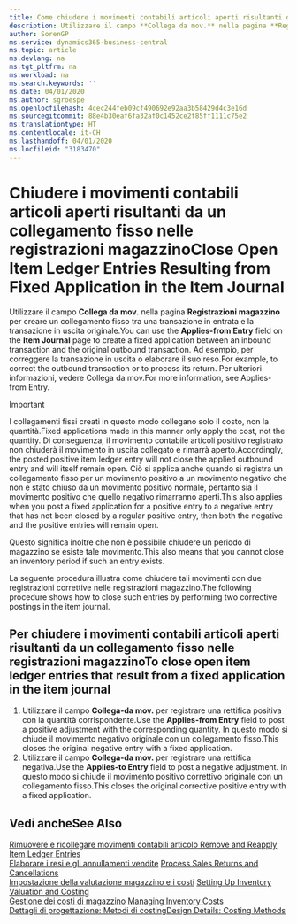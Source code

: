 ```yaml
---
title: Come chiudere i movimenti contabili articoli aperti risultanti da un collegamento fisso nelle registrazioni magazzino | Microsoft Docs
description: Utilizzare il campo **Collega da mov.** nella pagina **Registrazioni magazzino** per creare un collegamento fisso tra una transazione in entrata e la transazione in uscita originale. Ad esempio, per correggere la transazione in uscita o elaborare il suo reso.
author: SorenGP
ms.service: dynamics365-business-central
ms.topic: article
ms.devlang: na
ms.tgt_pltfrm: na
ms.workload: na
ms.search.keywords: ''
ms.date: 04/01/2020
ms.author: sgroespe
ms.openlocfilehash: 4cec244feb09cf490692e92aa3b58429d4c3e16d
ms.sourcegitcommit: 88e4b30eaf6fa32af0c1452ce2f85ff1111c75e2
ms.translationtype: HT
ms.contentlocale: it-CH
ms.lasthandoff: 04/01/2020
ms.locfileid: "3183470"
---
```

# <a name="close-open-item-ledger-entries-resulting-from-fixed-application-in-the-item-journal"></a><span data-ttu-id="e5cfe-104">Chiudere i movimenti contabili articoli aperti risultanti da un collegamento fisso nelle registrazioni magazzino</span><span class="sxs-lookup"><span data-stu-id="e5cfe-104">Close Open Item Ledger Entries Resulting from Fixed Application in the Item Journal</span></span>
<span data-ttu-id="e5cfe-105">Utilizzare il campo **Collega da mov.** nella pagina **Registrazioni magazzino** per creare un collegamento fisso tra una transazione in entrata e la transazione in uscita originale.</span><span class="sxs-lookup"><span data-stu-id="e5cfe-105">You can use the **Applies-from Entry** field on the **Item Journal** page to create a fixed application between an inbound transaction and the original outbound transaction.</span></span> <span data-ttu-id="e5cfe-106">Ad esempio, per correggere la transazione in uscita o elaborare il suo reso.</span><span class="sxs-lookup"><span data-stu-id="e5cfe-106">For example, to correct the outbound transaction or to process its return.</span></span> <span data-ttu-id="e5cfe-107">Per ulteriori informazioni, vedere Collega da mov.</span><span class="sxs-lookup"><span data-stu-id="e5cfe-107">For more information, see Applies-from Entry.</span></span>  

> [!IMPORTANT]  
>  <span data-ttu-id="e5cfe-108">I collegamenti fissi creati in questo modo collegano solo il costo, non la quantità.</span><span class="sxs-lookup"><span data-stu-id="e5cfe-108">Fixed applications made in this manner only apply the cost, not the quantity.</span></span> <span data-ttu-id="e5cfe-109">Di conseguenza, il movimento contabile articoli positivo registrato non chiuderà il movimento in uscita collegato e rimarrà aperto.</span><span class="sxs-lookup"><span data-stu-id="e5cfe-109">Accordingly, the posted positive item ledger entry will not close the applied outbound entry and will itself remain open.</span></span> <span data-ttu-id="e5cfe-110">Ciò si applica anche quando si registra un collegamento fisso per un movimento positivo a un movimento negativo che non è stato chiuso da un movimento positivo normale, pertanto sia il movimento positivo che quello negativo rimarranno aperti.</span><span class="sxs-lookup"><span data-stu-id="e5cfe-110">This also applies when you post a fixed application for a positive entry to a negative entry that has not been closed by a regular positive entry, then both the negative and the positive entries will remain open.</span></span>  
>   
>  <span data-ttu-id="e5cfe-111">Questo significa inoltre che non è possibile chiudere un periodo di magazzino se esiste tale movimento.</span><span class="sxs-lookup"><span data-stu-id="e5cfe-111">This also means that you cannot close an inventory period if such an entry exists.</span></span>  

<span data-ttu-id="e5cfe-112">La seguente procedura illustra come chiudere tali movimenti con due registrazioni correttive nelle registrazioni magazzino.</span><span class="sxs-lookup"><span data-stu-id="e5cfe-112">The following procedure shows how to close such entries by performing two corrective postings in the item journal.</span></span>  

## <a name="to-close-open-item-ledger-entries-that-result-from-a-fixed-application-in-the-item-journal"></a><span data-ttu-id="e5cfe-113">Per chiudere i movimenti contabili articoli aperti risultanti da un collegamento fisso nelle registrazioni magazzino</span><span class="sxs-lookup"><span data-stu-id="e5cfe-113">To close open item ledger entries that result from a fixed application in the item journal</span></span>  

1.  <span data-ttu-id="e5cfe-114">Utilizzare il campo **Collega-da mov.** per registrare una rettifica positiva con la quantità corrispondente.</span><span class="sxs-lookup"><span data-stu-id="e5cfe-114">Use the **Applies-from Entry** field to post a positive adjustment with the corresponding quantity.</span></span> <span data-ttu-id="e5cfe-115">In questo modo si chiude il movimento negativo originale con un collegamento fisso.</span><span class="sxs-lookup"><span data-stu-id="e5cfe-115">This closes the original negative entry with a fixed application.</span></span>  
2.  <span data-ttu-id="e5cfe-116">Utilizzare il campo **Collega-da mov.** per registrare una rettifica negativa.</span><span class="sxs-lookup"><span data-stu-id="e5cfe-116">Use the **Applies-to Entry** field to post a negative adjustment.</span></span> <span data-ttu-id="e5cfe-117">In questo modo si chiude il movimento positivo correttivo originale con un collegamento fisso.</span><span class="sxs-lookup"><span data-stu-id="e5cfe-117">This closes the original corrective positive entry with a fixed application.</span></span>  

## <a name="see-also"></a><span data-ttu-id="e5cfe-118">Vedi anche</span><span class="sxs-lookup"><span data-stu-id="e5cfe-118">See Also</span></span>  
[<span data-ttu-id="e5cfe-119">Rimuovere e ricollegare movimenti contabili articolo</span><span class="sxs-lookup"><span data-stu-id="e5cfe-119"> Remove and Reapply Item Ledger Entries</span></span>](finance-how-to-remove-and-reapply-item-entries.md)  
 <span data-ttu-id="e5cfe-120">[Elaborare i resi e gli annullamenti vendite](sales-how-process-sales-returns-cancellations.md) </span><span class="sxs-lookup"><span data-stu-id="e5cfe-120">[Process Sales Returns and Cancellations](sales-how-process-sales-returns-cancellations.md) </span></span>  
 <span data-ttu-id="e5cfe-121">[Impostazione della valutazione magazzino e i costi](finance-set-up-inventory-valuation-and-costing.md) </span><span class="sxs-lookup"><span data-stu-id="e5cfe-121">[Setting Up Inventory Valuation and Costing](finance-set-up-inventory-valuation-and-costing.md) </span></span>  
 <span data-ttu-id="e5cfe-122">[Gestione dei costi di magazzino](finance-manage-inventory-costs.md) </span><span class="sxs-lookup"><span data-stu-id="e5cfe-122">[Managing Inventory Costs](finance-manage-inventory-costs.md) </span></span>  
 [<span data-ttu-id="e5cfe-123">Dettagli di progettazione: Metodi di costing</span><span class="sxs-lookup"><span data-stu-id="e5cfe-123">Design Details: Costing Methods</span></span>](design-details-costing-methods.md)
